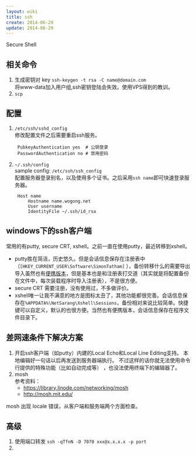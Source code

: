 ```yaml
---
layout: wiki
title: ssh
create: 2014-06-29
update: 2014-06-29
---
```


Secure Shell

## 相关命令
1. 生成密钥对 key
`ssh-keygen -t rsa -C name@domain.com`  
将www-data加入用户组,ssh密钥登陆会失效。使用VPS得到的教训。
2. `scp`

## 配置
1. `/etc/ssh/sshd_config`  
修改配置文件之后需要重启ssh服务。

        PubkeyAuthentication yes  # 公钥登录  
        PasswordAuthentication no # 禁用密码

2. `~/.ssh/config`  
sample config: `/etc/ssh/ssh_config`  
配置服务器登录别名，以及使用多个证书。之后采用`ssh name`即可快速登录服务器。

        Host name  
            Hostname name.wogong.net  
            User username  
            IdentityFile ~/.ssh/id_rsa


## windows下的ssh客户端
常用的有putty, secure CRT, xshell。之前一直在使用putty，最近转移到xshell。
* putty胜在简洁，历史悠久。但是会话信息保存在注册表中（`[HKEY_CURRENT_USER\Software\SimonTatham]`
），备份转移什么的需要导出导入虽然也有[便携版本](http://portableapps.com/apps/internet/putty_portable)，但是基本也是和注册表打交道（其实就是将配置备份在文件中，每次装载程序时导入注册表），不是很方便。
* secure CRT 需要注册，没有使用过，不多做评价。
* xshell唯一让我不满意的地方是图标太丑了，其他功能都很完善。会话信息保存在`%APPDATA%\NetSarang\Xshell\Sessions`，备份相对来说比较简单。快捷键可以自定义，默认的也很方便。当然也有便携版本，会话信息保存在程序文件目录下。

## 差网速条件下解决方案
1. 开启ssh客户端（如putty）内建的Local Echo和Local Line Editing支持。
本地编辑好一句话以后再发送到服务器端执行。
不过这样的话你就无法使用命令行提供的特殊功能（比如自动完成等）
，也没法使用终端下的编辑器了。
2. mosh  
   参考资料：
   - https://library.linode.com/networking/mosh
   - http://mosh.mit.edu/

mosh 出现 locale 错误，从客户端和服务端两个方面检查。

## 高级
1. 使用端口转发 `ssh -qTfnN -D 7070 xxx@x.x.x.x -p port`
2. 
